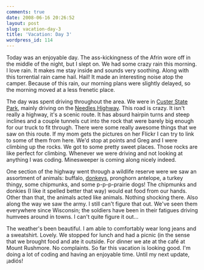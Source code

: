 ```yaml
---
comments: true
date: 2008-06-16 20:26:52
layout: post
slug: vacation-day-3
title: 'Vacation: Day 3'
wordpress_id: 114
---
```


Today was an enjoyable day. The ass-kickingness of the Afrin wore off in the middle of the night, but I slept on. We had some crazy rain this morning. I love rain. It makes me stay inside and sounds very soothing. Along with this torrential rain came hail. Hail! It made an interesting noise atop the camper. Because of this rain, our morning plans were slightly delayed, so the morning moved at a less frenetic place.

The day was spent driving throughout the area. We were in [Custer State Park](http://en.wikipedia.org/wiki/Custer_State_Park), mainly driving on the [Needles Highway](http://en.wikipedia.org/wiki/Needles_Highway). This road is crazy. It isn't really a highway, it's a scenic route. It has absurd hairpin turns and steep inclines and a couple tunnels cut into the rock that were barely big enough for our truck to fit through. There were some really awesome things that we saw on this route. If my mom gets the pictures on her Flickr I can try to link to some of them from here. We'd stop at points and Greg and I were climbing up the rocks. We got to some pretty sweet places. Those rocks are like perfect for climbing. Whenever we were driving and not looking at anything I was coding. Minesweeper is coming along nicely indeed.

One section of the highway went through a wildlife reserve were we saw an assortment of animals: buffalo, [donkeys](http://en.wikipedia.org/wiki/Begging_Burros), pronghorn antelope, a turkey thingy, some chipmunks, and some p-p-p-prairie dogs! The chipmunks and donkies (I like it spelled better that way) would eat food from our hands. Other than that, the animals acted like animals. Nothing shocking there. Also along the way we saw the army. I still can't figure that out. We've seen them everywhere since Wisconsin; the soldiers have been in their fatigues driving humvees around in towns. I can't quite figure it out...

The weather's been beautiful. I am able to comfortably wear long jeans and a sweatshirt. Lovely. We stopped for lunch and had a picnic (in the sense that we brought food and ate it outside. For dinner we ate at the café at Mount Rushmore. No complaints. So far this vacation is looking good. I'm doing a lot of coding and having an enjoyable time. Until my next update, ¡adiós!
